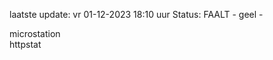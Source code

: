 laatste update: 
vr 01-12-2023 18:10   uur 
Status: FAALT - geel - 
<div class="service Y">microstation</div><div class="service Y">httpstat</div>